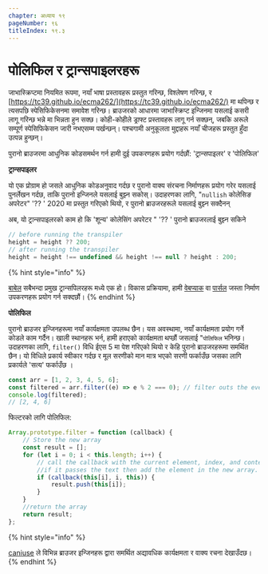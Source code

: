 ```yaml
---
chapter: अध्याय १९
pageNumber: ९६
titleIndex: १९.३
---
```


# पोलिफिल र ट्रान्सपाइलरहरू

जाभास्क्रिप्टमा नियमित रूपमा, नयाँ भाषा प्रस्तावहरू प्रस्तुत गरिन्छ, विश्लेषण गरिन्छ, र [https://tc39.github.io/ecma262/](https://tc39.github.io/ecma262/) मा थपिन्छ र त्यसपछि स्पेसिफिकेसनमा समावेश गरिन्छ। ब्राउजरको आधारमा जाभास्क्रिप्ट इन्जिनमा यसलाई कसरी लागू गरिन्छ भन्ने मा भिन्नता हुन सक्छ। कोही-कोहीले ड्राफ्ट प्रस्तावहरू लागू गर्न सक्छन्, जबकि अरूले सम्पूर्ण स्पेसिफिकेसन जारी नभएसम्म पर्खन्छन्। पश्चगामी अनुकूलता मुद्दाहरू नयाँ चीजहरू प्रस्तुत हुँदा उत्पन्न हुन्छन्।

पुरानो ब्राउजरमा आधुनिक कोडसमर्थन गर्न हामी दुई उपकरणहरू प्रयोग गर्दछौं: 'ट्रान्सपाइलर' र 'पोलिफिल'

**ट्रान्सपाइलर**

यो एक प्रोग्राम हो जसले आधुनिक कोडअनुवाद गर्दछ र पुरानो वाक्य संरचना निर्माणहरू प्रयोग गरेर यसलाई पुनर्लेखन गर्दछ, ताकि पुरानो इन्जिनले यसलाई बुझ्न सकोस्। उदाहरणका लागि, "`nullish` कोलेसिङ अपरेटर" '?? ' 2020 मा प्रस्तुत गरिएको थियो, र पुरानो ब्राउजरहरूले यसलाई बुझ्न सक्दैनन्

अब, यो ट्रान्सपाइलरको काम हो कि 'शून्य' कोलेसिंग अपरेटर " '?? ' पुरानो ब्राउजरलाई बुझ्न सकिने

```javascript
// before running the transpiler
height = height ?? 200;
// after running the transpiler
height = height !== undefined && height !== null ? height : 200;
```

{% hint style="info" %}

[बाबेल](https://babeljs.io/) सबैभन्दा प्रमुख ट्रान्सपिलरहरू मध्ये एक हो। विकास प्रक्रियामा, हामी [वेबप्याक](https://webpack.js.org/) वा [पार्सल](https://parceljs.org/) जस्ता निर्माण उपकरणहरू प्रयोग गर्न सक्दछौं।
{% endhint %}

**पोलिफिल**

पुरानो ब्राउजर इन्जिनहरूमा नयाँ कार्यक्षमता उपलब्ध छैन। यस अवस्थामा, नयाँ कार्यक्षमता प्रयोग गर्ने कोडले काम गर्दैन। खाली स्थानहरू भर्न, हामी हराएको कार्यक्षमता थप्छौं जसलाई "`पोलिफिल` भनिन्छ। उदाहरणका लागि, `filter()` विधि ईएस 5 मा पेश गरिएको थियो र केहि पुरानो ब्राउजरहरूमा समर्थित छैन। यो विधिले प्रकार्य स्वीकार गर्दछ र मूल सरणीको मान मात्र भएको सरणी फर्काउँछ जसका लागि प्रकार्यले 'सत्य' फर्काउँछ ।

```javascript
const arr = [1, 2, 3, 4, 5, 6];
const filtered = arr.filter((e) => e % 2 === 0); // filter outs the even number
console.log(filtered);
// [2, 4, 6]
```
फिल्टरको लागि पोलिफिल:

```javascript
Array.prototype.filter = function (callback) {
	// Store the new array
	const result = [];
	for (let i = 0; i < this.length; i++) {
		// call the callback with the current element, index, and context.
		//if it passes the text then add the element in the new array.
		if (callback(this[i], i, this)) {
			result.push(this[i]);
		}
	}
	//return the array
	return result;
};
```

{% hint style="info" %}

[caniuse](https://caniuse.com/) ले विभिन्न ब्राउजर इन्जिनहरू द्वारा समर्थित अद्यावधिक कार्यक्षमता र वाक्य रचना देखाउँदछ।
{% endhint %}
